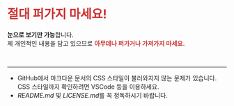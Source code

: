 # <span style="color: #c33">절대 퍼가지 마세요!</span>

**눈으로 보기만 가능**합니다.<br>
제 개인적인 내용을 담고 있으므로 **<span style="color: #c33">아무데나 퍼가거나 가져가지 마세요.</span>**

<br>

---
* GitHub에서 마크다운 문서의 CSS 스타일이 불러와지지 않는 문제가 있습니다.  
CSS 스타일까지 확인하려면 VSCode 등을 이용하세요.
* *README.md* 및 *LICENSE.md*를 꼭 정독하시기 바랍니다.
